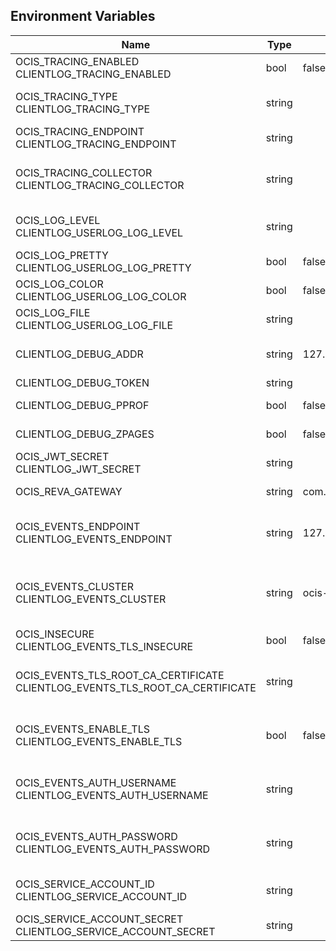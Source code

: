 ## Environment Variables

| Name | Type | Default Value | Description |
|------|------|---------------|-------------|
| OCIS_TRACING_ENABLED<br/>CLIENTLOG_TRACING_ENABLED | bool | false | Activates tracing.|
| OCIS_TRACING_TYPE<br/>CLIENTLOG_TRACING_TYPE | string |  | The type of tracing. Defaults to '', which is the same as 'jaeger'. Allowed tracing types are 'jaeger' and '' as of now.|
| OCIS_TRACING_ENDPOINT<br/>CLIENTLOG_TRACING_ENDPOINT | string |  | The endpoint of the tracing agent.|
| OCIS_TRACING_COLLECTOR<br/>CLIENTLOG_TRACING_COLLECTOR | string |  | The HTTP endpoint for sending spans directly to a collector, i.e. http://jaeger-collector:14268/api/traces. Only used if the tracing endpoint is unset.|
| OCIS_LOG_LEVEL<br/>CLIENTLOG_USERLOG_LOG_LEVEL | string |  | The log level. Valid values are: 'panic', 'fatal', 'error', 'warn', 'info', 'debug', 'trace'.|
| OCIS_LOG_PRETTY<br/>CLIENTLOG_USERLOG_LOG_PRETTY | bool | false | Activates pretty log output.|
| OCIS_LOG_COLOR<br/>CLIENTLOG_USERLOG_LOG_COLOR | bool | false | Activates colorized log output.|
| OCIS_LOG_FILE<br/>CLIENTLOG_USERLOG_LOG_FILE | string |  | The path to the log file. Activates logging to this file if set.|
| CLIENTLOG_DEBUG_ADDR | string | 127.0.0.1:9260 | Bind address of the debug server, where metrics, health, config and debug endpoints will be exposed.|
| CLIENTLOG_DEBUG_TOKEN | string |  | Token to secure the metrics endpoint.|
| CLIENTLOG_DEBUG_PPROF | bool | false | Enables pprof, which can be used for profiling.|
| CLIENTLOG_DEBUG_ZPAGES | bool | false | Enables zpages, which can be used for collecting and viewing in-memory traces.|
| OCIS_JWT_SECRET<br/>CLIENTLOG_JWT_SECRET | string |  | The secret to mint and validate jwt tokens.|
| OCIS_REVA_GATEWAY | string | com.owncloud.api.gateway | CS3 gateway used to look up user metadata|
| OCIS_EVENTS_ENDPOINT<br/>CLIENTLOG_EVENTS_ENDPOINT | string | 127.0.0.1:9233 | The address of the event system. The event system is the message queuing service. It is used as message broker for the microservice architecture.|
| OCIS_EVENTS_CLUSTER<br/>CLIENTLOG_EVENTS_CLUSTER | string | ocis-cluster | The clusterID of the event system. The event system is the message queuing service. It is used as message broker for the microservice architecture. Mandatory when using NATS as event system.|
| OCIS_INSECURE<br/>CLIENTLOG_EVENTS_TLS_INSECURE | bool | false | Whether to verify the server TLS certificates.|
| OCIS_EVENTS_TLS_ROOT_CA_CERTIFICATE<br/>CLIENTLOG_EVENTS_TLS_ROOT_CA_CERTIFICATE | string |  | The root CA certificate used to validate the server's TLS certificate. If provided NOTIFICATIONS_EVENTS_TLS_INSECURE will be seen as false.|
| OCIS_EVENTS_ENABLE_TLS<br/>CLIENTLOG_EVENTS_ENABLE_TLS | bool | false | Enable TLS for the connection to the events broker. The events broker is the ocis service which receives and delivers events between the services..|
| OCIS_EVENTS_AUTH_USERNAME<br/>CLIENTLOG_EVENTS_AUTH_USERNAME | string |  | The username to authenticate with the events broker. The events broker is the ocis service which receives and delivers events between the services..|
| OCIS_EVENTS_AUTH_PASSWORD<br/>CLIENTLOG_EVENTS_AUTH_PASSWORD | string |  | The password to authenticate with the events broker. The events broker is the ocis service which receives and delivers events between the services..|
| OCIS_SERVICE_ACCOUNT_ID<br/>CLIENTLOG_SERVICE_ACCOUNT_ID | string |  | The ID of the service account the service should use. See the 'auth-service' service description for more details.|
| OCIS_SERVICE_ACCOUNT_SECRET<br/>CLIENTLOG_SERVICE_ACCOUNT_SECRET | string |  | The service account secret.|